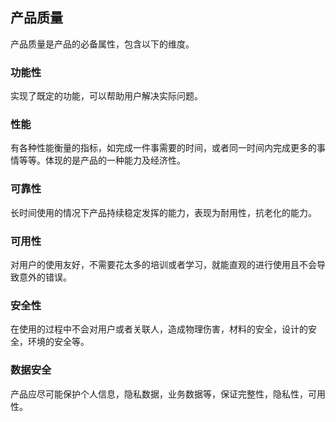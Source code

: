 ## 产品质量
产品质量是产品的必备属性，包含以下的维度。

### 功能性
实现了既定的功能，可以帮助用户解决实际问题。

### 性能
有各种性能衡量的指标，如完成一件事需要的时间，或者同一时间内完成更多的事情等等。体现的是产品的一种能力及经济性。

### 可靠性
长时间使用的情况下产品持续稳定发挥的能力，表现为耐用性，抗老化的能力。

### 可用性
对用户的使用友好，不需要花太多的培训或者学习，就能直观的进行使用且不会导致意外的错误。

### 安全性
在使用的过程中不会对用户或者关联人，造成物理伤害，材料的安全，设计的安全，环境的安全等。

### 数据安全
产品应尽可能保护个人信息，隐私数据，业务数据等，保证完整性，隐私性，可用性。
